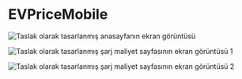 # EVPriceMobile

![Taslak olarak tasarlanmış anasayfanın ekran görüntüsü](images/Anasayfa.png)

![Taslak olarak tasarlanmış şarj maliyet sayfasının ekran görüntüsü 1 ](images/Sarj_Maliyet_Sayfası_1.png)

![Taslak olarak tasarlanmış şarj maliyet sayfasının ekran görüntüsü 2 ](images/Sarj_Maliyet_Sayfası_2.png)




